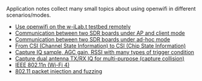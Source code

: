 <!--
Author: Xianjun jiao
SPDX-FileCopyrightText: 2019 UGent
SPDX-License-Identifier: AGPL-3.0-or-later
-->

Application notes collect many small topics about using openwifi in different scenarios/modes.

- [Use openwifi on the w-iLab.t testbed remotely](https://doc.ilabt.imec.be/ilabt/wilab/tutorials/openwifi.html)
- [Communication between two SDR boards under AP and client mode](ap-client-two-sdr.md)
- [Communication between two SDR boards under ad-hoc mode](ad-hoc-two-sdr.md)
- [From CSI (Channel State Information) to CSI (Chip State Information)](csi.md)
- [Capture IQ sample, AGC gain, RSSI with many types of trigger condition](iq.md)
- [Capture dual antenna TX/RX IQ for multi-purpose (capture collision)](iq_2ant.md)
- [IEEE 802.11n (Wi-Fi 4)](ieee80211n.md)
- [802.11 packet injection and fuzzing](inject_80211.md)
